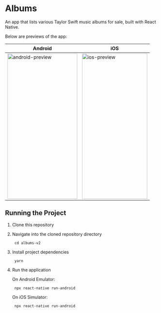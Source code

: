 # Albums
An app that lists various Taylor Swift music albums for sale, built with React Native.

Below are previews of the app:

| Android  | iOS  |
|---|---|
| <img alt="android-preview" src="https://i.ibb.co/t88VfKS/albums-android.gif" height="480" width="230" />  | <img alt="ios-preview" src="https://i.ibb.co/6m3s00D/albums-ios.gif" height="480" width="215" />  |

## Running the Project
1. Clone this repository
2. Navigate into the cloned repository directory

        cd albums-v2

3. Install project dependencies

        yarn
3. Run the application

    On Android Emulator:

        npx react-native run-android

   On iOS Simulator:

        npx react-native run-android
